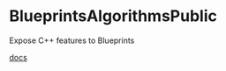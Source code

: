# BlueprintsAlgorithmsPublic
Expose C++ features to Blueprints

[docs](https://mebebonk.github.io/BlueprintsAlgorithmsPublic/)
